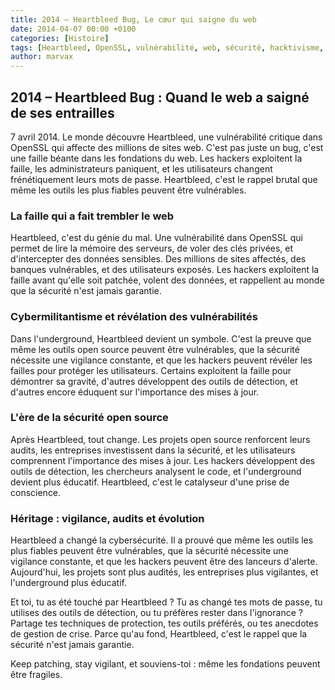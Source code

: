 ```yaml
---
title: 2014 – Heartbleed Bug, Le cœur qui saigne du web
date: 2014-04-07 00:00 +0100
categories: [Histoire]
tags: [Heartbleed, OpenSSL, vulnérabilité, web, sécurité, hacktivisme, underground]
author: marvax
---
```


## 2014 – Heartbleed Bug : Quand le web a saigné de ses entrailles

7 avril 2014. Le monde découvre Heartbleed, une vulnérabilité critique dans OpenSSL qui affecte des millions de sites web. C'est pas juste un bug, c'est une faille béante dans les fondations du web. Les hackers exploitent la faille, les administrateurs paniquent, et les utilisateurs changent frénétiquement leurs mots de passe. Heartbleed, c'est le rappel brutal que même les outils les plus fiables peuvent être vulnérables.

### La faille qui a fait trembler le web

Heartbleed, c'est du génie du mal. Une vulnérabilité dans OpenSSL qui permet de lire la mémoire des serveurs, de voler des clés privées, et d'intercepter des données sensibles. Des millions de sites affectés, des banques vulnérables, et des utilisateurs exposés. Les hackers exploitent la faille avant qu'elle soit patchée, volent des données, et rappellent au monde que la sécurité n'est jamais garantie.

### Cybermilitantisme et révélation des vulnérabilités

Dans l'underground, Heartbleed devient un symbole. C'est la preuve que même les outils open source peuvent être vulnérables, que la sécurité nécessite une vigilance constante, et que les hackers peuvent révéler les failles pour protéger les utilisateurs. Certains exploitent la faille pour démontrer sa gravité, d'autres développent des outils de détection, et d'autres encore éduquent sur l'importance des mises à jour.

### L'ère de la sécurité open source

Après Heartbleed, tout change. Les projets open source renforcent leurs audits, les entreprises investissent dans la sécurité, et les utilisateurs comprennent l'importance des mises à jour. Les hackers développent des outils de détection, les chercheurs analysent le code, et l'underground devient plus éducatif. Heartbleed, c'est le catalyseur d'une prise de conscience.

### Héritage : vigilance, audits et évolution

Heartbleed a changé la cybersécurité. Il a prouvé que même les outils les plus fiables peuvent être vulnérables, que la sécurité nécessite une vigilance constante, et que les hackers peuvent être des lanceurs d'alerte. Aujourd'hui, les projets sont plus audités, les entreprises plus vigilantes, et l'underground plus éducatif.

Et toi, tu as été touché par Heartbleed ? Tu as changé tes mots de passe, tu utilises des outils de détection, ou tu préfères rester dans l'ignorance ? Partage tes techniques de protection, tes outils préférés, ou tes anecdotes de gestion de crise. Parce qu'au fond, Heartbleed, c'est le rappel que la sécurité n'est jamais garantie.

Keep patching, stay vigilant, et souviens-toi : même les fondations peuvent être fragiles.